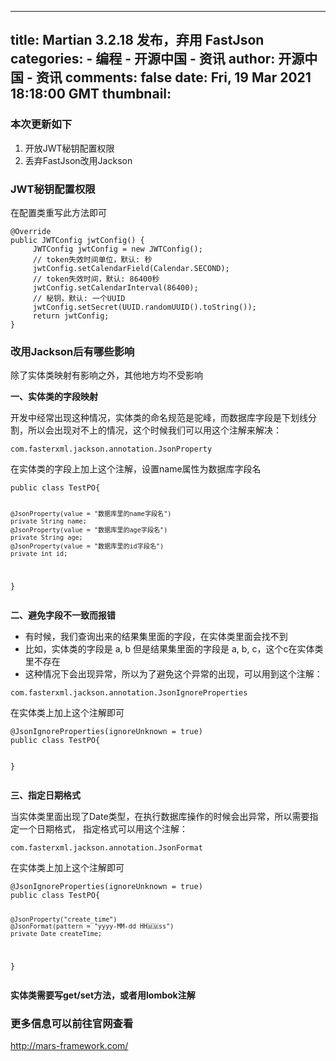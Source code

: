 
---
title: Martian 3.2.18 发布，弃用 FastJson
categories: 
    - 编程
    - 开源中国 - 资讯
author: 开源中国 - 资讯
comments: false
date: Fri, 19 Mar 2021 18:18:00 GMT
thumbnail: 
---

<div>   
<div class="content">
                                                                                            <h3>本次更新如下</h3> 
<ol> 
 <li>开放JWT秘钥配置权限</li> 
 <li>丢弃FastJson改用Jackson</li> 
</ol> 
<h3>JWT秘钥配置权限</h3> 
<p>在配置类重写此方法即可</p> 
<pre><code class="language-java">@Override
public JWTConfig jwtConfig() {
     JWTConfig jwtConfig = new JWTConfig();
     // token失效时间单位，默认: 秒
     jwtConfig.setCalendarField(Calendar.SECOND);
     // token失效时间，默认: 86400秒
     jwtConfig.setCalendarInterval(86400);
     // 秘钥，默认: 一个UUID
     jwtConfig.setSecret(UUID.randomUUID().toString());
     return jwtConfig;
}</code></pre> 
<h3>改用Jackson后有哪些影响</h3> 
<p>除了实体类映射有影响之外，其他地方均不受影响</p> 
<p style="text-align:start"><strong>一、实体类的字段映射</strong></p> 
<p style="text-align:start">开发中经常出现这种情况，实体类的命名规范是驼峰，而数据库字段是下划线分割，所以会出现对不上的情况，这个时候我们可以用这个注解来解决：</p> 
<pre style="text-align:start"><code class="language-java">com.fasterxml.jackson.annotation.JsonProperty
</code></pre> 
<p style="text-align:start">在实体类的字段上加上这个注解，设置name属性为数据库字段名</p> 
<pre><code class="language-java">public class TestPO{

    @JsonProperty(value = "数据库里的name字段名")
    private String name;
    @JsonProperty(value = "数据库里的age字段名")
    private String age;
    @JsonProperty(value = "数据库里的id字段名")
    private int id;

}</code></pre> 
<p style="text-align:start"><strong>二、避免字段不一致而报错</strong></p> 
<ul> 
 <li>有时候，我们查询出来的结果集里面的字段，在实体类里面会找不到</li> 
 <li>比如，实体类的字段是 a, b 但是结果集里面的字段是 a, b, c，这个c在实体类里不存在</li> 
 <li>这种情况下会出现异常，所以为了避免这个异常的出现，可以用到这个注解：</li> 
</ul> 
<pre><code class="language-java">com.fasterxml.jackson.annotation.JsonIgnoreProperties</code></pre> 
<p style="text-align:start">在实体类上加上这个注解即可</p> 
<pre><code class="language-java">@JsonIgnoreProperties(ignoreUnknown = true)
public class TestPO{


}</code></pre> 
<p style="text-align:start"><strong>三、指定日期格式</strong></p> 
<p style="text-align:start">当实体类里面出现了Date类型，在执行数据库操作的时候会出异常，所以需要指定一个日期格式， 指定格式可以用这个注解：</p> 
<pre style="text-align:start"><code class="language-java">com.fasterxml.jackson.annotation.JsonFormat
</code></pre> 
<p style="text-align:start">在实体类上加上这个注解即可</p> 
<pre><code class="language-java">@JsonIgnoreProperties(ignoreUnknown = true)
public class TestPO{

    @JsonProperty("create_time")
    @JsonFormat(pattern = "yyyy-MM-dd HH🇲🇲ss")
    private Date createTime;

}</code></pre> 
<p style="text-align:start"><strong>实体类需要写get/set方法，或者用lombok注解</strong></p> 
<h3 style="text-align:start"><strong>更多信息可以前往官网查看</strong></h3> 
<p style="text-align:start"><a href="https://www.oschina.net/action/GoToLink?url=http%3A%2F%2Fmars-framework.com%2F" target="_blank">http://mars-framework.com/</a></p>
                                        </div>
                                      
</div>
            